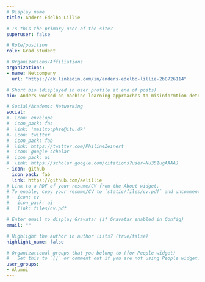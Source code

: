 ```yaml
---
# Display name
title: Anders Edelbo Lillie

# Is this the primary user of the site?
superuser: false

# Role/position
role: Grad student

# Organizations/Affiliations
organizations:
- name: Netcompany
  url: "https://dk.linkedin.com/in/anders-edelbo-lillie-2b8726114"

# Short bio (displayed in user profile at end of posts)
bio: Anders worked on machine learning approaches to misinformtion detection in non-privileged languages.

# Social/Academic Networking
social:
#- icon: envelope
#  icon_pack: fas
#  link: 'mailto:phze@itu.dk'
#- icon: twitter
#  icon_pack: fab
#  link: https://twitter.com/PhilineZeinert
#- icon: google-scholar
#  icon_pack: ai
#  link: https://scholar.google.com/citations?user=Nu351ugAAAAJ
- icon: github
  icon_pack: fab
  link: https://github.com/aelillie
# Link to a PDF of your resume/CV from the About widget.
# To enable, copy your resume/CV to `static/files/cv.pdf` and uncomment the lines below.
# - icon: cv
#   icon_pack: ai
#   link: files/cv.pdf

# Enter email to display Gravatar (if Gravatar enabled in Config)
email: ""

# Highlight the author in author lists? (true/false)
highlight_name: false

# Organizational groups that you belong to (for People widget)
#   Set this to `[]` or comment out if you are not using People widget.
user_groups:
- Alumni
---
```


